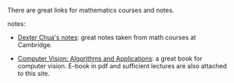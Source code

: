 There are great links for mathematics courses and notes.

notes:

- [Dexter Chua's notes](http://dec41.user.srcf.net/notes/): great notes taken from math courses at Cambridge.

- [Computer Vision: Algorithms and Applications](https://szeliski.org/Book/): a great book for computer vision. E-book in pdf and sufficient lectures are also attached to this site.

